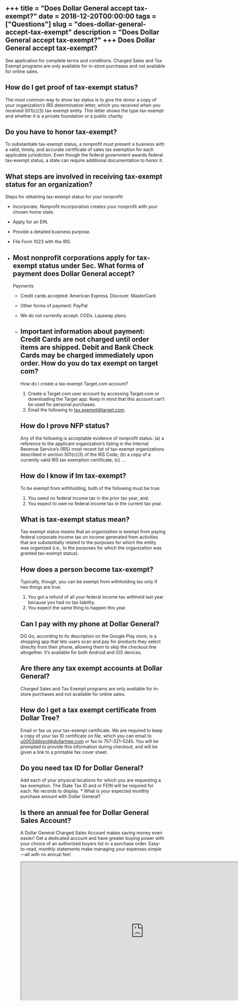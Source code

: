 +++
title = "Does Dollar General accept tax-exempt?"
date = 2018-12-20T00:00:00
tags = ["Questions"]
slug = "does-dollar-general-accept-tax-exempt"
description = "Does Dollar General accept tax-exempt?"
+++
Does Dollar General accept tax-exempt?
--------------------------------------

See application for complete terms and conditions. Charged Sales and Tax Exempt programs are only available for in-store purchases and not available for online sales.

How do I get proof of tax-exempt status?
----------------------------------------

The most common way to show tax status is to give the donor a copy of your organization’s IRS determination letter, which you received when you received 501(c)(3) tax-exempt entity. This letter shows the type tax-exempt and whether it is a private foundation or a public charity.

Do you have to honor tax-exempt?
--------------------------------

To substantiate tax-exempt status, a nonprofit must present a business with a valid, timely, and accurate certificate of sales tax exemption for each applicable jurisdiction. Even though the federal government awards federal tax-exempt status, a state can require additional documentation to honor it.

What steps are involved in receiving tax-exempt status for an organization?
---------------------------------------------------------------------------

Steps for obtaining tax-exempt status for your nonprofit:

- Incorporate. Nonprofit incorporation creates your nonprofit with your chosen home state.
- Apply for an EIN.
- Provide a detailed business purpose.
- File Form 1023 with the IRS.
- Most nonprofit corporations apply for tax-exempt status under Sec. What forms of payment does Dollar General accept?
    -------------------------------------------------
    
    Payments
    
    
    - Credit cards accepted: American Express. Discover. MasterCard.
    - Other forms of payment: PayPal.
    - We do not currently accept: CODs. Layaway plans.
    - Important information about payment: Credit Cards are not charged until order items are shipped. Debit and Bank Check Cards may be charged immediately upon order. How do you do tax exempt on target com?
        ---------------------------------------
        
        How do I create a tax-exempt Target.com account?
        
        
        1. Create a Target.com user account by accessing Target.com or downloading the Target app. Keep in mind that this account can’t be used for personal purchases.
        2. Email the following to tax.exempt@target.com.
        
        How do I prove NFP status?
        --------------------------
        
        Any of the following is acceptable evidence of nonprofit status: (a) a reference to the applicant organization’s listing in the Internal Revenue Service’s (IRS) most recent list of tax-exempt organizations described in section 501(c)(3) of the IRS Code; (b) a copy of a currently valid IRS tax exemption certificate; (c) …
        
        How do I know if Im tax-exempt?
        -------------------------------
        
        To be exempt from withholding, both of the following must be true:
        
        
        1. You owed no federal income tax in the prior tax year, and.
        2. You expect to owe no federal income tax in the current tax year.
        
        What is tax-exempt status mean?
        -------------------------------
        
        Tax-exempt status means that an organization is exempt from paying federal corporate income tax on income generated from activities that are substantially related to the purposes for which the entity was organized (i.e., to the purposes for which the organization was granted tax-exempt status).
        
        How does a person become tax-exempt?
        ------------------------------------
        
        Typically, though, you can be exempt from withholding tax only if two things are true:
        
        
        1. You got a refund of all your federal income tax withheld last year because you had no tax liability.
        2. You expect the same thing to happen this year.
        
        Can I pay with my phone at Dollar General?
        ------------------------------------------
        
        DG Go, according to its description on the Google Play store, is a shopping app that lets users scan and pay for products they select directly from their phone, allowing them to skip the checkout line altogether. It’s available for both Android and iOS devices.
        
        Are there any tax exempt accounts at Dollar General?
        ----------------------------------------------------
        
        Charged Sales and Tax Exempt programs are only available for in-store purchases and not available for online sales.
        
        How do I get a tax exempt certificate from Dollar Tree?
        -------------------------------------------------------
        
        Email or fax us your tax-exempt certificate. We are required to keep a copy of your tax ID certificate on file, which you can email to u0003ddirect@dollartree.com or fax to 757-321-5245. You will be prompted to provide this information during checkout, and will be given a link to a printable fax cover sheet.
        
        Do you need tax ID for Dollar General?
        --------------------------------------
        
        Add each of your physical locations for which you are requesting a tax exemption. The State Tax ID and or FEIN will be required for each. No records to display. \* What is your expected monthly purchase amount with Dollar General?
        
        Is there an annual fee for Dollar General Sales Account?
        --------------------------------------------------------
        
        A Dollar General Charged Sales Account makes saving money even easier! Get a dedicated account and have greater buying power with your choice of an authorized buyers list or a purchase order. Easy-to-read, monthly statements make managing your expenses simple—all with no annual fee!
        
        <iframe allow="accelerometer; autoplay; clipboard-write; encrypted-media; gyroscope; picture-in-picture" allowfullscreen="" class="__youtube_prefs__  epyt-is-override  no-lazyload" data-no-lazy="1" data-origheight="433" data-origwidth="770" data-skipgform_ajax_framebjll="" height="433" id="_ytid_66717" loading="lazy" src="https://www.youtube.com/embed/D3aekCuhm8E?enablejsapi=1&autoplay=0&cc_load_policy=0&cc_lang_pref=&iv_load_policy=1&loop=0&modestbranding=0&rel=1&fs=1&playsinline=0&autohide=2&theme=dark&color=red&controls=1&" title="YouTube player" width="770"></iframe>